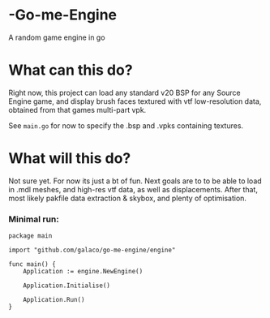 # -Go-me-Engine
A random game engine in go


# What can this do?
Right now, this project can load any standard v20 BSP for any Source Engine game, and display brush faces textured
with vtf low-resolution data, obtained from that games multi-part vpk.

See `main.go` for now to specify the .bsp and .vpks containing textures.


# What will this do?
Not sure yet. For now its just a bt of fun. Next goals are to to be able to load in .mdl meshes, and high-res vtf data,
as well as displacements. After that, most likely pakfile data extraction & skybox, and plenty of optimisation.

### Minimal run:
```
package main

import "github.com/galaco/go-me-engine/engine"

func main() {
	Application := engine.NewEngine()

	Application.Initialise()

	Application.Run()
}
```